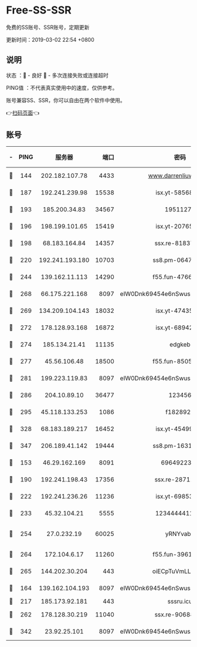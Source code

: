 # Free-SS-SSR

免费的SS账号、SSR账号，定期更新

更新时间：2019-03-02 22:54 +0800

## 说明

状态     ：🙂 - 良好 🙁 - 多次连接失败或连接超时

PING值   ：不代表真实使用中的速度，仅供参考。

账号兼容SS、SSR，你可以自由在两个软件中使用。

👉[扫码页面](https://liesauer.github.io/free-ss-ssr.github.io/)👈

## 账号

|-|PING|服务器|端口|密码|加密方式|区域|
|:----:|:----:|:-----:|-----:|:----:|:----:|:----:|
|🙂|144|202.182.107.78|4433|www.darrenliuwei.com|aes-256-cfb|JP|
|🙂|187|192.241.239.98|15538|isx.yt-58568781|aes-256-cfb|US|
|🙂|193|185.200.34.83|34567|19511276|aes-256-cfb|US|
|🙂|196|198.199.101.65|15419|isx.yt-20765737|aes-256-cfb|US|
|🙂|198|68.183.164.84|14357|ssx.re-81837624|aes-256-cfb|US|
|🙂|220|192.241.193.180|10703|ss8.pm-06476648|aes-256-cfb|US|
|🙂|244|139.162.11.113|14290|f55.fun-47666112|aes-256-cfb|SG|
|🙂|268|66.175.221.168|8097|eIW0Dnk69454e6nSwuspv9DmS201tQ0D|aes-256-cfb|US|
|🙂|269|134.209.104.143|18032|isx.yt-47435450|aes-256-cfb|SG|
|🙂|272|178.128.93.168|16872|isx.yt-68942633|aes-256-cfb|SG|
|🙂|274|185.134.21.41|11135|edgkeb|aes-256-cfb|GB|
|🙂|277|45.56.106.48|18500|f55.fun-85055733|aes-256-cfb|US|
|🙂|281|199.223.119.83|8097|eIW0Dnk69454e6nSwuspv9DmS201tQ0D|aes-256-cfb|US|
|🙂|286|204.10.89.10|36477|123456|aes-256-cfb|US|
|🙂|295|45.118.133.253|1086|f1828920|aes-256-cfb|SG|
|🙂|328|68.183.189.217|16452|isx.yt-45499514|aes-256-cfb|SG|
|🙂|347|206.189.41.142|19444|ss8.pm-16317279|aes-256-cfb|SG|
|🙂|153|46.29.162.169|8091|6964922356|aes-256-cfb|RU|
|🙂|190|192.241.198.43|17356|ssx.re-28711646|aes-256-cfb|US|
|🙂|222|192.241.236.26|11236|isx.yt-69853329|aes-256-cfb|US|
|🙂|233|45.32.104.21|5555|1234444411111|aes-256-cfb|SG|
|🙂|254|27.0.232.19|60025|yRNYvabB|xchacha20-ietf-poly1305|HK|
|🙂|264|172.104.6.17|11260|f55.fun-39616774|aes-256-cfb|US|
|🙂|265|144.202.30.204|443|oiECpTuVmLLxk4Ts|aes-256-cfb|US|
|🙁|164|139.162.104.193|8097|eIW0Dnk69454e6nSwuspv9DmS201tQ0D|aes-256-cfb|JP|
|🙁|217|185.173.92.181|443|sssru.icu|rc4-md5|RU|
|🙁|262|178.128.30.219|11040|ssx.re-90688619|aes-256-cfb|SG|
|🙁|342|23.92.25.101|8097|eIW0Dnk69454e6nSwuspv9DmS201tQ0D|aes-256-cfb|US|
